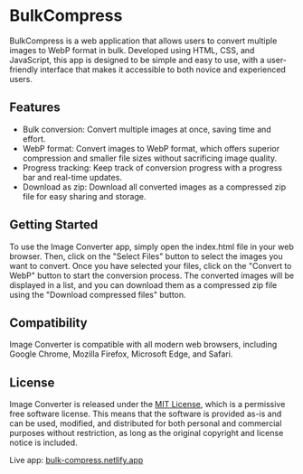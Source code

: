 # BulkCompress

BulkCompress is a web application that allows users to convert multiple images to WebP format in bulk. Developed using HTML, CSS, and JavaScript, this app is designed to be simple and easy to use, with a user-friendly interface that makes it accessible to both novice and experienced users.

## Features

- Bulk conversion: Convert multiple images at once, saving time and effort.
- WebP format: Convert images to WebP format, which offers superior compression and smaller file sizes without sacrificing image quality.
- Progress tracking: Keep track of conversion progress with a progress bar and real-time updates.
- Download as zip: Download all converted images as a compressed zip file for easy sharing and storage.

## Getting Started

To use the Image Converter app, simply open the index.html file in your web browser. Then, click on the "Select Files" button to select the images you want to convert. Once you have selected your files, click on the "Convert to WebP" button to start the conversion process. The converted images will be displayed in a list, and you can download them as a compressed zip file using the "Download compressed files" button.

## Compatibility

Image Converter is compatible with all modern web browsers, including Google Chrome, Mozilla Firefox, Microsoft Edge, and Safari.

## License

Image Converter is released under the [MIT License](https://opensource.org/licenses/MIT), which is a permissive free software license. This means that the software is provided as-is and can be used, modified, and distributed for both personal and commercial purposes without restriction, as long as the original copyright and license notice is included.


Live app: [bulk-compress.netlify.app](bulk-compress.netlify.app)
